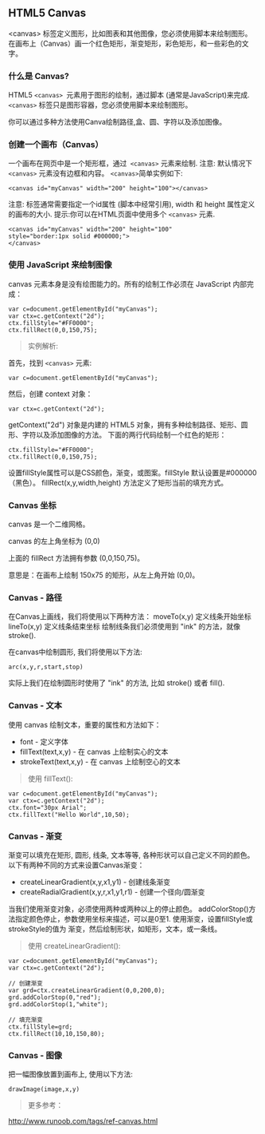 ## HTML5 Canvas

&lt;canvas&gt; 标签定义图形，比如图表和其他图像，您必须使用脚本来绘制图形。
在画布上（Canvas）画一个红色矩形，渐变矩形，彩色矩形，和一些彩色的文字。

### 什么是 Canvas?
HTML5 ```<canvas> ```元素用于图形的绘制，通过脚本 (通常是JavaScript)来完成.
```<canvas>``` 标签只是图形容器，您必须使用脚本来绘制图形。

你可以通过多种方法使用Canva绘制路径,盒、圆、字符以及添加图像。

### 创建一个画布（Canvas）
一个画布在网页中是一个矩形框，通过``` <canvas>``` 元素来绘制.
注意: 默认情况下 ```<canvas>``` 元素没有边框和内容。
```<canvas>```简单实例如下:

```
<canvas id="myCanvas" width="200" height="100"></canvas>
```

注意: 标签通常需要指定一个id属性 (脚本中经常引用), width 和 height 属性定义的画布的大小.
提示:你可以在HTML页面中使用多个 ```<canvas>``` 元素.
```
<canvas id="myCanvas" width="200" height="100"
style="border:1px solid #000000;">
</canvas>
```
### 使用 JavaScript 来绘制图像
canvas 元素本身是没有绘图能力的。所有的绘制工作必须在 JavaScript 内部完成：

```
var c=document.getElementById("myCanvas");
var ctx=c.getContext("2d");
ctx.fillStyle="#FF0000";
ctx.fillRect(0,0,150,75);
```

> 实例解析:

首先，找到 ```<canvas>``` 元素:
```
var c=document.getElementById("myCanvas");
```
然后，创建 context 对象：
``` 
var ctx=c.getContext("2d");
```
getContext("2d") 对象是内建的 HTML5 对象，拥有多种绘制路径、矩形、圆形、字符以及添加图像的方法。
下面的两行代码绘制一个红色的矩形：
 ```
ctx.fillStyle="#FF0000";
ctx.fillRect(0,0,150,75);
```
设置fillStyle属性可以是CSS颜色，渐变，或图案。fillStyle 默认设置是#000000（黑色）。
fillRect(x,y,width,height) 方法定义了矩形当前的填充方式。

### Canvas 坐标
 canvas 是一个二维网格。
 
 canvas 的左上角坐标为 (0,0)
 
 上面的 fillRect 方法拥有参数 (0,0,150,75)。
 
 意思是：在画布上绘制 150x75 的矩形，从左上角开始 (0,0)。
   
### Canvas - 路径
在Canvas上画线，我们将使用以下两种方法：
moveTo(x,y) 定义线条开始坐标
lineTo(x,y) 定义线条结束坐标
绘制线条我们必须使用到 "ink" 的方法，就像stroke().

在canvas中绘制圆形, 我们将使用以下方法:
```
arc(x,y,r,start,stop)
```
实际上我们在绘制圆形时使用了 "ink" 的方法, 比如 stroke() 或者 fill().

### Canvas - 文本
使用 canvas 绘制文本，重要的属性和方法如下：
- font - 定义字体
- fillText(text,x,y) - 在 canvas 上绘制实心的文本
- strokeText(text,x,y) - 在 canvas 上绘制空心的文本

> 使用 fillText():

```
var c=document.getElementById("myCanvas");
var ctx=c.getContext("2d");
ctx.font="30px Arial";
ctx.fillText("Hello World",10,50);
```
### Canvas - 渐变
渐变可以填充在矩形, 圆形, 线条, 文本等等, 各种形状可以自己定义不同的颜色。
以下有两种不同的方式来设置Canvas渐变：
- createLinearGradient(x,y,x1,y1) - 创建线条渐变
- createRadialGradient(x,y,r,x1,y1,r1) - 创建一个径向/圆渐变

当我们使用渐变对象，必须使用两种或两种以上的停止颜色。
addColorStop()方法指定颜色停止，参数使用坐标来描述，可以是0至1.
使用渐变，设置fillStyle或strokeStyle的值为 渐变，然后绘制形状，如矩形，文本，或一条线。
> 使用 createLinearGradient():
```
var c=document.getElementById("myCanvas");
var ctx=c.getContext("2d");
 
// 创建渐变
var grd=ctx.createLinearGradient(0,0,200,0);
grd.addColorStop(0,"red");
grd.addColorStop(1,"white");
 
// 填充渐变
ctx.fillStyle=grd;
ctx.fillRect(10,10,150,80);
```

### Canvas - 图像
把一幅图像放置到画布上, 使用以下方法:
````
drawImage(image,x,y)
````
> 更多参考：

http://www.runoob.com/tags/ref-canvas.html